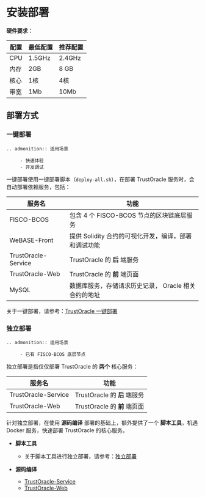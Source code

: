 # 安装部署

**硬件要求：** 

| 配置 | 最低配置 | 推荐配置 |
| ---- | -------- | -------- |
| CPU  | 1.5GHz   | 2.4GHz   |
| 内存 | 2GB      | 8 GB      |
| 核心 | 1核      | 4核      |
| 带宽 | 1Mb      | 10Mb     |

## 部署方式

### 一键部署

```eval_rst
.. admonition:: 适用场景

     - 快速体验
     - 开发调试 
```

一键部署使用一键部署脚本（`deploy-all.sh`），在部署 TrustOracle 服务时，会自动部署依赖服务，包括：

| 服务名  | 功能  |
|---|---|
| FISCO-BCOS  |  包含 4 个 FISCO-BCOS 节点的区块链底层服务 |
|  WeBASE-Front | 提供 Solidity 合约的可视化开发，编译，部署和调试功能  |
|  TrustOracle-Service | TrustOracle 的 **后** 端服务  |
| TrustOracle-Web  | TrustOracle 的 **前** 端页面  |
| MySQL  |  数据库服务，存储请求历史记录， Oracle 相关合约的地址 |


关于一键部署，请参考：[TrustOracle 一键部署](./docker-all.md)

### 独立部署
```eval_rst
.. admonition:: 适用场景

     - 已有 FISCO-BCOS 底层节点
```

独立部署是指仅仅部署 TrustOracle 的 **两个** 核心服务：

| 服务名  | 功能  |
|---|---|
|  TrustOracle-Service | TrustOracle 的 **后** 端服务  |
| TrustOracle-Web  | TrustOracle 的 **前** 端页面  |

针对独立部署，在使用 **源码编译** 部署的基础上，额外提供了一个 **脚本工具**，机遇 Docker 服务，快速部署 TrustOracle 的核心服务。

* **脚本工具**
    * 关于脚本工具进行独立部署，请参考：[独立部署](./docker-single.md)
    
* **源码编译**
    * [TrustOracle-Service](../TrustOracle-Service/deploy/install.md)
    * [TrustOracle-Web](../TrustOracle-Web/deploy/install.md)

